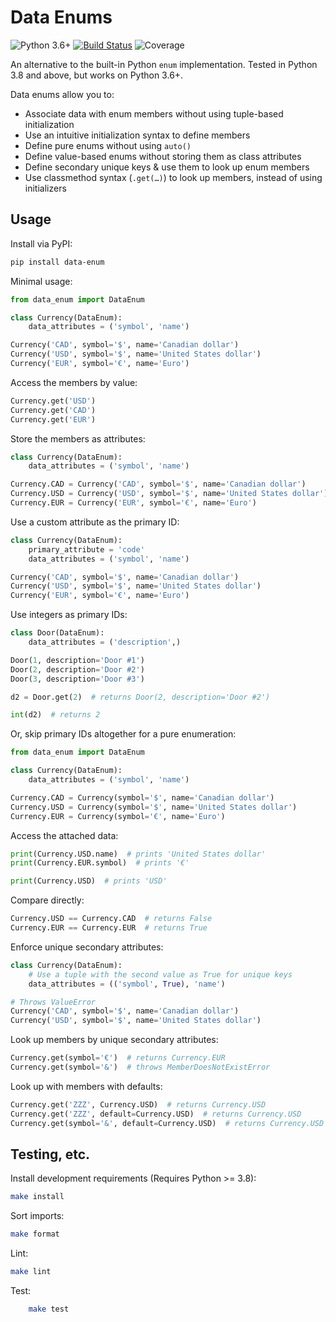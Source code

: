 # Data Enums

![Python 3.6+](https://img.shields.io/badge/python-3.6%2B-blue) [![Build Status](https://travis-ci.com/chasefinch/amp-renderer.svg?branch=main)](https://travis-ci.com/chasefinch/data-enum) ![Coverage](https://img.shields.io/badge/coverage-100%25-brightgreen)

An alternative to the built-in Python `enum` implementation. Tested in Python 3.8 and above, but works on Python 3.6+.

Data enums allow you to:

- Associate data with enum members without using tuple-based initialization
- Use an intuitive initialization syntax to define members
- Define pure enums without using `auto()`
- Define value-based enums without storing them as class attributes
- Define secondary unique keys & use them to look up enum members
- Use classmethod syntax (`.get(…)`) to look up members, instead of using initializers

## Usage

Install via PyPI:

``` bash
pip install data-enum
```

Minimal usage:

``` py
from data_enum import DataEnum

class Currency(DataEnum):
    data_attributes = ('symbol', 'name')

Currency('CAD', symbol='$', name='Canadian dollar')
Currency('USD', symbol='$', name='United States dollar')
Currency('EUR', symbol='€', name='Euro')
```

Access the members by value:

``` py
Currency.get('USD')
Currency.get('CAD')
Currency.get('EUR')
```

Store the members as attributes:

``` py
class Currency(DataEnum):
    data_attributes = ('symbol', 'name')

Currency.CAD = Currency('CAD', symbol='$', name='Canadian dollar')
Currency.USD = Currency('USD', symbol='$', name='United States dollar')
Currency.EUR = Currency('EUR', symbol='€', name='Euro')
```

Use a custom attribute as the primary ID:

``` py
class Currency(DataEnum):
    primary_attribute = 'code'
    data_attributes = ('symbol', 'name')

Currency('CAD', symbol='$', name='Canadian dollar')
Currency('USD', symbol='$', name='United States dollar')
Currency('EUR', symbol='€', name='Euro')
```

Use integers as primary IDs:

``` py
class Door(DataEnum):
    data_attributes = ('description',)

Door(1, description='Door #1')
Door(2, description='Door #2')
Door(3, description='Door #3')

d2 = Door.get(2)  # returns Door(2, description='Door #2')

int(d2)  # returns 2
```

Or, skip primary IDs altogether for a pure enumeration:

``` py
from data_enum import DataEnum

class Currency(DataEnum):
    data_attributes = ('symbol', 'name')

Currency.CAD = Currency(symbol='$', name='Canadian dollar')
Currency.USD = Currency(symbol='$', name='United States dollar')
Currency.EUR = Currency(symbol='€', name='Euro')
```

Access the attached data:

``` py
print(Currency.USD.name)  # prints 'United States dollar'
print(Currency.EUR.symbol)  # prints '€'

print(Currency.USD)  # prints 'USD'
```

Compare directly:

``` py
Currency.USD == Currency.CAD  # returns False
Currency.EUR == Currency.EUR  # returns True
```

Enforce unique secondary attributes:

``` py
class Currency(DataEnum):
    # Use a tuple with the second value as True for unique keys
    data_attributes = (('symbol', True), 'name')

# Throws ValueError
Currency('CAD', symbol='$', name='Canadian dollar')
Currency('USD', symbol='$', name='United States dollar')
```

Look up members by unique secondary attributes:

``` py
Currency.get(symbol='€')  # returns Currency.EUR
Currency.get(symbol='&')  # throws MemberDoesNotExistError
```

Look up with members with defaults:

``` py
Currency.get('ZZZ', Currency.USD)  # returns Currency.USD
Currency.get('ZZZ', default=Currency.USD)  # returns Currency.USD
Currency.get(symbol='&', default=Currency.USD)  # returns Currency.USD
```

## Testing, etc.

Install development requirements (Requires Python >= 3.8):

``` bash
make install
```

Sort imports:

``` bash
make format
```

Lint:

``` bash
make lint
```

Test:

``` bash
    make test
```
